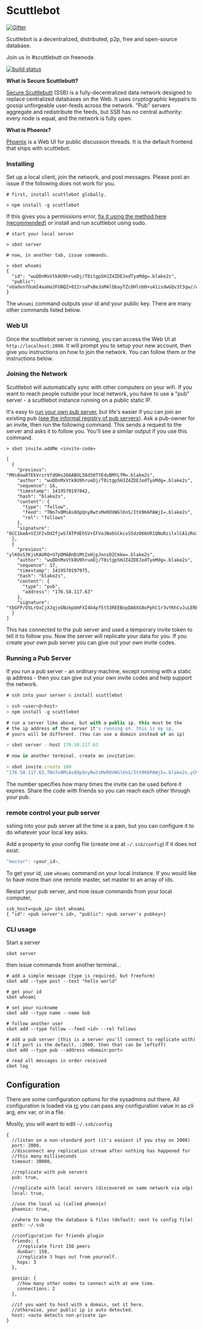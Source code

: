 # Scuttlebot

[![Gitter](https://badges.gitter.im/Join%20Chat.svg)](https://gitter.im/ssbc/scuttlebot?utm_source=badge&utm_medium=badge&utm_campaign=pr-badge&utm_content=badge)

Scuttlebot is a decentralized, distributed, p2p, free and open-source database.

Join us in #scuttlebutt on freenode.

[![build status](https://secure.travis-ci.org/ssbc/scuttlebot.png)](http://travis-ci.org/ssbc/scuttlebot)

**What is Secure Scuttlebutt?**

[Secure Scuttlebutt](https://github.com/ssbc/secure-scuttlebutt) (SSB) is a fully-decentralized data network designed to replace centralized databases on the Web. It uses cryptographic keypairs to gossip unforgeable user-feeds across the network. "Pub" servers aggregate and redistribute the feeds, but SSB has no central authority: every node is equal, and the network is fully open.

**What is Phoenix?**

[Phoenix](https://github.com/ssbc/phoenix) is a Web UI for public discussion threads. It is the default frontend that ships with scuttlebot.


### Installing

Set up a local client, join the network, and post messages.
Please post an issue if the following does not work for you.

```
# first, install scuttlebot globally.

> npm install -g scuttlebot
```

If this gives you a permissions error, [fix it using the method here (recommended)](http://stackoverflow.com/questions/19352976/npm-modules-wont-install-globally-without-sudo) or install and run scuttlebot using sudo.

```
# start your local server

> sbot server

# now, in another tab, issue commands.

> sbot whoami
{
  "id": "wuDDnMxVtk8U9hrueDj/T0itgp5HJZ4ZDEJodTyoMdg=.blake2s",
  "public": "vUadxn7OumI4aaHa3FGNQZ+822rsaPvBeJoM4lQ6ayTZcOHlnb0+u41isdwGQv3t3qw//wvFH6JmeHTpJzmO2w==.k256"
}
```

The `whoami` command outputs your id and your public key. There are many other commands listed below.


### Web UI

Once the scuttlebot server is running, you can access the Web UI at `http://localhost:2000`. It will prompt you to setup your new account, then give you instructions on how to join the network. You can follow them or the instructions below.


### Joining the Network

Scuttlebot will automatically sync with other computers on your wifi. If you want to reach people outside your local network, you have to use a "pub" server - a scuttlebot instance running on a public static IP.

It's easy to [run your own pub server](#running-a-pub-server), but life's easier if you can join an existing pub ([see the informal registry of pub servers](https://github.com/ssbc/scuttlebot/wiki/Pub-Servers)). Ask a pub-owner for an invite, then run the following command. This sends a request to the server and asks it to follow you. You'll see a similar output if you use this command.

```
> sbot invite.addMe <invite-code>

[
  {
    "previous": "M9s8ow8TEkVrzrVfdOHs266ABOL58d50TYEduBMYLfM=.blake2s",
    "author": "wuDDnMxVtk8U9hrueDj/T0itgp5HJZ4ZDEJodTyoMdg=.blake2s",
    "sequence": 16,
    "timestamp": 1419570197842,
    "hash": "blake2s",
    "content": {
      "type": "follow",
      "feed": "TNn7v0MsAs8OpQnyRwtsMeROVWGlKnS/ItX966PAWjI=.blake2s",
      "rel": "follows"
    },
    "signature": "6CC1keA+VZJF2vDd2fjwS7ATPdEhSV+IFVaJNobSCkcvS5dz066UR1QNuRzilxlCA1zRo3wDvJm3rIEOWYzQrg==.blake2s.k256"
  },
  {
    "previous": "ylKOsS3KjsKAURQ+U7pDMABnDiMt2xHjpJonzDZCmkw=.blake2s",
    "author": "wuDDnMxVtk8U9hrueDj/T0itgp5HJZ4ZDEJodTyoMdg=.blake2s",
    "sequence": 17,
    "timestamp": 1419570197975,
    "hash": "blake2s",
    "content": {
      "type": "pub",
      "address": "176.58.117.63"
    },
    "signature": "tbGFP/OSLrOxCjXJqjoGNzkpUmFXI4b4pf5t53REEBopDA6XG8oPphC1r3vYKhCvJuLERB8EhvwOs2GNjaOKUA==.blake2s.k256"
  }
]
```

This has connected to the pub server and used a temporary invite token
to tell it to follow you. Now the server will replicate your data for you.
If you create your own pub server you can give out your own invite codes.


### Running a Pub Server

If you run a pub server - an ordinary machine, except running with
a static ip address - then you can give out your own invite codes
and help support the network.

``` js
# ssh into your server & install scuttlebot

> ssh <user>@<host>
> npm install -g scuttlebot

# run a server like above, but with a public ip, this must be the
# the ip address of the server it's running on. this is my ip,
# yours will be different. (You can use a domain instead of an ip)

> sbot server --host 176.58.117.63

# now in another terminal, create an invitation:

> sbot invite.create 100
"176.58.117.63,TNn7v0MsAs8OpQnyRwtsMeROVWGlKnS/ItX966PAWjI=.blake2s,yCHiB1JfBdIEUZEW/eURMRYe64FTTKuj7+F1p/xDrUc="
```

The number specifies how many times the invite can be used before it expires. Share the code with friends so you can reach each other through your pub.

### remote control your pub server

sshing into your pub server all the time is a pain,
but you can configure it to do whatever your local key asks.

Add a property to your config file (create one at `~/.ssb/config`) if it does not exist.

``` js
"master": <your_id>,
```

To get your id, use `whoami` command on your local instance.
If you would like to have more than one remote master, set master
to an array of ids.

Restart your pub server, and now issue commands from your local computer,

```
ssb_host=<pub_ip> sbot whoami
{ "id": <pub server's id>, "public": <pub server's pubkey>}
```

### CLI usage

Start a server

```
sbot server
```

then issue commands from another terminal...

```
# add a simple message (type is required, but freeform)
sbot add --type post --text "hello world"

# get your id
sbot whoami

# set your nickname
sbot add --type name --name bob

# follow another user
sbot add --type follow --feed <id> --rel follows

# add a pub server (this is a server you'll connect to replicate with)
# (if port is the default, :2000, then that can be leftoff)
sbot add --type pub --address <domain:port>

# read all messages in order received
sbot log
```

## Configuration

There are some configuration options for the sysadmins out there.
All configuration is loaded via [rc](https://github.com/dominictarr/rc)
you can pass any configuration value in as cli arg, env var, or in a file.

Mostly, you will want to edit `~/.ssb/config`
```
{
  //listen on a non-standard port (it's easiest if you stay on 2000)
  port: 2000,
  //disconnect any replication stream after nothing has happened for
  //this many milliseconds
  timeout: 30000,

  //replicate with pub servers
  pub: true,

  //replicate with local servers (discovered on same network via udp)
  local: true,

  //use the local ui (called phoenix)
  phoenix: true,

  //where to keep the database & files (default: next to config file)
  path: ~/.ssb

  //configuration for friends plugin
  friends: {
    //replicate first 150 peers
    dunbar: 150,
    //replicate 3 hops out from yourself.
    hops: 3
  },

  gossip: {
    //how many other nodes to connect with at one time.
    connections: 2
  },

  //if you want to host with a domain, set it here.
  //otherwise, your public ip is auto detected.
  host: <auto detects non-private ip>
}

```

